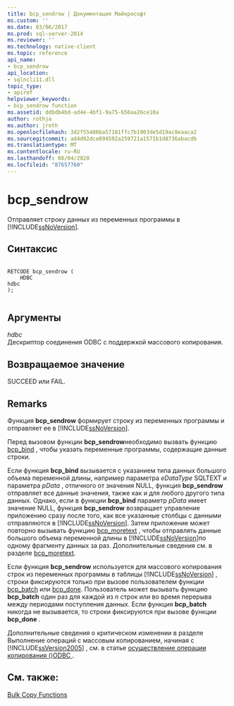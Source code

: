```yaml
---
title: bcp_sendrow | Документация Майкрософт
ms.custom: ''
ms.date: 03/06/2017
ms.prod: sql-server-2014
ms.reviewer: ''
ms.technology: native-client
ms.topic: reference
api_name:
- bcp_sendrow
api_location:
- sqlncli11.dll
topic_type:
- apiref
helpviewer_keywords:
- bcp_sendrow function
ms.assetid: ddbdb4bd-ad4e-4bf1-9a75-656aa26ce10a
author: rothja
ms.author: jroth
ms.openlocfilehash: 3d2f55486ba57101ffc7b1903de5d19ac8eaaca2
ms.sourcegitcommit: ad4d92dce894592a259721a1571b1d8736abacdb
ms.translationtype: MT
ms.contentlocale: ru-RU
ms.lasthandoff: 08/04/2020
ms.locfileid: "87657760"
---
```

# <a name="bcp_sendrow"></a>bcp_sendrow
  Отправляет строку данных из переменных программы в [!INCLUDE[ssNoVersion](../../includes/ssnoversion-md.md)].  
  
## <a name="syntax"></a>Синтаксис  
  
```  
  
RETCODE bcp_sendrow (  
    HDBC   
hdbc  
);  
  
```  
  
## <a name="arguments"></a>Аргументы  
 *hdbc*  
 Дескриптор соединения ODBC с поддержкой массового копирования.  
  
## <a name="returns"></a>Возвращаемое значение  
 SUCCEED или FAIL.  
  
## <a name="remarks"></a>Remarks  
 Функция **bcp_sendrow** формирует строку из переменных программы и отправляет ее в [!INCLUDE[ssNoVersion](../../includes/ssnoversion-md.md)].  
  
 Перед вызовом функции **bcp_sendrow**необходимо вызвать функцию [bcp_bind](bcp-bind.md) , чтобы указать переменные программы, содержащие данные строки.  
  
 Если функция **bcp_bind** вызывается с указанием типа данных большого объема переменной длины, например параметра *eDataType* SQLTEXT и параметра *pData* , отличного от значения NULL, функция **bcp_sendrow** отправляет все данные значения, также как и для любого другого типа данных. Однако, если в функции **bcp_bind** параметр *pData* имеет значение NULL, функция **bcp_sendrow** возвращает управление приложению сразу после того, как все указанные столбцы с данными отправляются в [!INCLUDE[ssNoVersion](../../includes/ssnoversion-md.md)]. Затем приложение может повторно вызывать функцию [bcp_moretext](bcp-moretext.md) , чтобы отправлять данные большого объема переменной длины в [!INCLUDE[ssNoVersion](../../includes/ssnoversion-md.md)]по одному фрагменту данных за раз. Дополнительные сведения см. в разделе [bcp_moretext](bcp-moretext.md).  
  
 Если функция **bcp_sendrow** используется для массового копирования строк из переменных программы в таблицы [!INCLUDE[ssNoVersion](../../includes/ssnoversion-md.md)] , строки фиксируются только при вызове пользователем функции [bcp_batch](bcp-batch.md) или [bcp_done](bcp-done.md). Пользователь может вызывать функцию **bcp_batch** один раз для каждой из *n* строк или во время перерыва между периодами поступления данных. Если функция **bcp_batch** никогда не вызывается, то строки фиксируются при вызове функции **bcp_done** .  
  
 Дополнительные сведения о критическом изменении в разделе Выполнение операций с массовым копированием, начиная с [!INCLUDE[ssVersion2005](../../includes/ssversion2005-md.md)] , см. в статье [осуществление операции копирования &#40;&#41;ODBC ](../native-client-odbc-bulk-copy-operations/performing-bulk-copy-operations-odbc.md).  
  
## <a name="see-also"></a>См. также:  
 [Bulk Copy Functions](sql-server-driver-extensions-bulk-copy-functions.md)  
  
  
